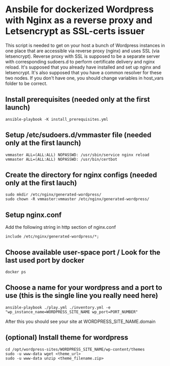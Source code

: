 # Ansbile for dockerized Wordpress with Nginx as a reverse proxy and Letsencrypt as SSL-certs issuer

This script is needed to get on your host a bunch of Wordpress instances in one place that are accessible via reverse proxy (nginx) and uses SSL (via letsencrypt). 
Reverse proxy with SSL is supposed to be a separate server with corresponding sudoers.d to perform certificate delivery and nginx reload. It's supposed
that you already have installed and set up nginx and letsencrypt.
It's also supposed that you have a common resolver for these two nodes. If you don't have one, you should change variables in host_vars folder to be correct.

## Install prerequisites (needed only at the first launch)

```
ansible-playbook -K install_prerequisites.yml
```

## Setup /etc/sudoers.d/vmmaster file (needed only at the first launch)

```
vmmaster ALL=(ALL:ALL) NOPASSWD: /usr/sbin/service nginx reload
vmmaster ALL=(ALL:ALL) NOPASSWD: /usr/bin/certbot

```

## Create the directory for nginx configs (needed only at the first lauch)

```
sudo mkdir /etc/nginx/generated-wordpress/
sudo chown -R vmmaster:vmmaster /etc/nginx/generated-wordpress/
```

## Setup nginx.conf
Add the following string in http section of nginx.conf

```include /etc/nginx/generated-wordpress/*;```

## Choose available user-space port / Look for the last used port by docker

```docker ps```

## Choose a name for your wordpress and a port to use (this is the single line you really need here)

```ansible-playbook ./play.yml ./inventory.yml -e "wp_instance_name=WORDPRESS_SITE_NAME wp_port=PORT_NUMBER"```

After this you should see your site at WORDPRESS_SITE_NAME.domain

## (optional) Install theme for wordpress

```
cd /opt/wordpress-sites/WORDPRESS_SITE_NAME/wp-content/themes
sudo -u www-data wget <theme_url>
sudo -u www-data unzip <theme_filename.zip>
```
